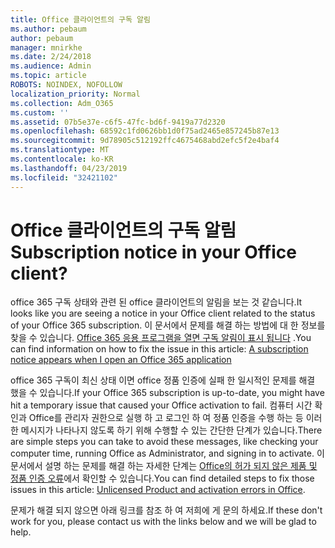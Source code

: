 ```yaml
---
title: Office 클라이언트의 구독 알림
ms.author: pebaum
author: pebaum
manager: mnirkhe
ms.date: 2/24/2018
ms.audience: Admin
ms.topic: article
ROBOTS: NOINDEX, NOFOLLOW
localization_priority: Normal
ms.collection: Adm_O365
ms.custom: ''
ms.assetid: 07b5e37e-c6f5-47fc-bd6f-9419a77d2320
ms.openlocfilehash: 68592c1fd0626bb1d0f75ad2465e857245b87e13
ms.sourcegitcommit: 9d78905c512192ffc4675468abd2efc5f2e4baf4
ms.translationtype: MT
ms.contentlocale: ko-KR
ms.lasthandoff: 04/23/2019
ms.locfileid: "32421102"
---
```

# <a name="subscription-notice-in-your-office-client"></a><span data-ttu-id="75d78-102">Office 클라이언트의 구독 알림</span><span class="sxs-lookup"><span data-stu-id="75d78-102">Subscription notice in your Office client?</span></span>

<span data-ttu-id="75d78-103">office 365 구독 상태와 관련 된 office 클라이언트의 알림을 보는 것 같습니다.</span><span class="sxs-lookup"><span data-stu-id="75d78-103">It looks like you are seeing a notice in your Office client related to the status of your Office 365 subscription.</span></span> <span data-ttu-id="75d78-104">이 문서에서 문제를 해결 하는 방법에 대 한 정보를 찾을 수 있습니다. [Office 365 응용 프로그램을 열면 구독 알림이 표시 됩니다](https://support.office.com/article/A-subscription-notice-appears-when-I-open-an-Office-365-application-4cabe32c-f594-4c0e-9191-3d3ade10cceb.aspx) .</span><span class="sxs-lookup"><span data-stu-id="75d78-104">You can find information on how to fix the issue in this article: [A subscription notice appears when I open an Office 365 application](https://support.office.com/article/A-subscription-notice-appears-when-I-open-an-Office-365-application-4cabe32c-f594-4c0e-9191-3d3ade10cceb.aspx)</span></span>
  
<span data-ttu-id="75d78-105">office 365 구독이 최신 상태 이면 office 정품 인증에 실패 한 일시적인 문제를 해결 했을 수 있습니다.</span><span class="sxs-lookup"><span data-stu-id="75d78-105">If your Office 365 subscription is up-to-date, you might have hit a temporary issue that caused your Office activation to fail.</span></span> <span data-ttu-id="75d78-106">컴퓨터 시간 확인과 Office를 관리자 권한으로 실행 하 고 로그인 하 여 정품 인증을 수행 하는 등 이러한 메시지가 나타나지 않도록 하기 위해 수행할 수 있는 간단한 단계가 있습니다.</span><span class="sxs-lookup"><span data-stu-id="75d78-106">There are simple steps you can take to avoid these messages, like checking your computer time, running Office as Administrator, and signing in to activate.</span></span> <span data-ttu-id="75d78-107">이 문서에서 설명 하는 문제를 해결 하는 자세한 단계는 [Office의 허가 되지 않은 제품 및 정품 인증 오류](https://support.office.com/article/Unlicensed-Product-and-activation-errors-in-Office-0d23d3c0-c19c-4b2f-9845-5344fedc4380.aspx)에서 확인할 수 있습니다.</span><span class="sxs-lookup"><span data-stu-id="75d78-107">You can find detailed steps to fix those issues in this article: [Unlicensed Product and activation errors in Office](https://support.office.com/article/Unlicensed-Product-and-activation-errors-in-Office-0d23d3c0-c19c-4b2f-9845-5344fedc4380.aspx).</span></span> 
  
<span data-ttu-id="75d78-108">문제가 해결 되지 않으면 아래 링크를 참조 하 여 저희에 게 문의 하세요.</span><span class="sxs-lookup"><span data-stu-id="75d78-108">If these don't work for you, please contact us with the links below and we will be glad to help.</span></span>
  

